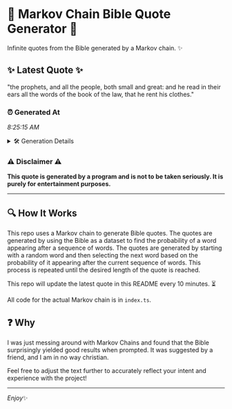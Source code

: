 # 📖 Markov Chain Bible Quote Generator 📖

Infinite quotes from the Bible generated by a Markov chain. ✨

## ✨ Latest Quote ✨
"the prophets, and all the people, both small and great: and he read in their ears all the words of the book of the law, that he rent his clothes."

### ⏰ Generated At
*8:25:15 AM*

<details>
    <summary>🛠️ Generation Details</summary>
    <p>
        <strong>🌱 Seed:</strong> the<br>
        <strong>🔄 Iterations:</strong> 29<br>
        <strong>📜 Context History:</strong><br>[ the ]: prophets,<br>[ the, prophets, ]: and<br>[ the, prophets,, and ]: all<br>[ the, prophets,, and, all ]: the<br>[ the, prophets,, and, all, the ]: people,<br>[ the, prophets,, and, all, the, people, ]: both<br>[ prophets,, and, all, the, people,, both ]: small<br>[ and, all, the, people,, both, small ]: and<br>[ all, the, people,, both, small, and ]: great:<br>[ the, people,, both, small, and, great: ]: and<br>[ people,, both, small, and, great:, and ]: he<br>[ both, small, and, great:, and, he ]: read<br>[ small, and, great:, and, he, read ]: in<br>[ and, great:, and, he, read, in ]: their<br>[ great:, and, he, read, in, their ]: ears<br>[ and, he, read, in, their, ears ]: all<br>[ he, read, in, their, ears, all ]: the<br>[ read, in, their, ears, all, the ]: words<br>[ in, their, ears, all, the, words ]: of<br>[ their, ears, all, the, words, of ]: the<br>[ ears, all, the, words, of, the ]: book<br>[ all, the, words, of, the, book ]: of<br>[ the, words, of, the, book, of ]: the<br>[ words, of, the, book, of, the ]: law,<br>[ of, the, book, of, the, law, ]: that<br>[ the, book, of, the, law,, that ]: he<br>[ book, of, the, law,, that, he ]: rent<br>[ of, the, law,, that, he, rent ]: his<br>[ the, law,, that, he, rent, his ]: clothes.<br>
    </p>
</details>

### ⚠️ Disclaimer ⚠️
**This quote is generated by a program and is not to be taken seriously. It is purely for entertainment purposes.**

---

## 🔍 How It Works

This repo uses a Markov chain to generate Bible quotes. The quotes are generated by using the Bible as a dataset to find the probability of a word appearing after a sequence of words. The quotes are generated by starting with a random word and then selecting the next word based on the probability of it appearing after the current sequence of words. This process is repeated until the desired length of the quote is reached.

This repo will update the latest quote in this README every 10 minutes. ⏳

All code for the actual Markov chain is in `index.ts`.

## ❓ Why

I was just messing around with Markov Chains and found that the Bible surprisingly yielded good results when prompted. 
It was suggested by a friend, and I am in no way christian.

Feel free to adjust the text further to accurately reflect your intent and experience with the project!

---

*Enjoy*✨
